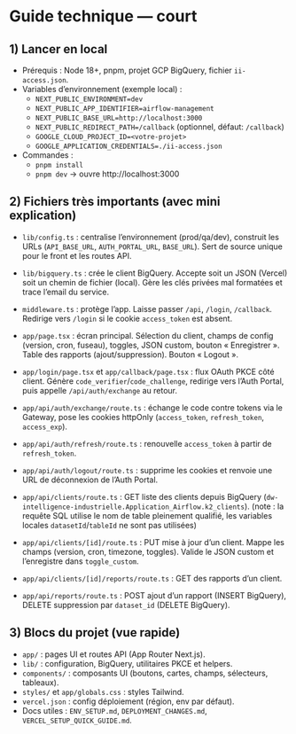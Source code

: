 # Guide technique — court

## 1) Lancer en local
- Prérequis : Node 18+, pnpm, projet GCP BigQuery, fichier `ii-access.json`.
- Variables d’environnement (exemple local) :
  - `NEXT_PUBLIC_ENVIRONMENT=dev`
  - `NEXT_PUBLIC_APP_IDENTIFIER=airflow-management`
  - `NEXT_PUBLIC_BASE_URL=http://localhost:3000`
  - `NEXT_PUBLIC_REDIRECT_PATH=/callback` (optionnel, défaut: `/callback`)
  - `GOOGLE_CLOUD_PROJECT_ID=<votre-projet>`
  - `GOOGLE_APPLICATION_CREDENTIALS=./ii-access.json`
- Commandes :
  - `pnpm install`
  - `pnpm dev` → ouvre http://localhost:3000

## 2) Fichiers très importants (avec mini explication)

- `lib/config.ts` : centralise l’environnement (prod/qa/dev), construit les URLs (`API_BASE_URL`, `AUTH_PORTAL_URL`, `BASE_URL`). Sert de source unique pour le front et les routes API.

- `lib/bigquery.ts` : crée le client BigQuery. Accepte soit un JSON (Vercel) soit un chemin de fichier (local). Gère les clés privées mal formatées et trace l’email du service.

- `middleware.ts` : protège l’app. Laisse passer `/api`, `/login`, `/callback`. Redirige vers `/login` si le cookie `access_token` est absent.

- `app/page.tsx` : écran principal. Sélection du client, champs de config (version, cron, fuseau), toggles, JSON custom, bouton « Enregistrer ». Table des rapports (ajout/suppression). Bouton « Logout ».

- `app/login/page.tsx` et `app/callback/page.tsx` : flux OAuth PKCE côté client. Génère `code_verifier`/`code_challenge`, redirige vers l’Auth Portal, puis appelle `/api/auth/exchange` au retour.

- `app/api/auth/exchange/route.ts` : échange le code contre tokens via le Gateway, pose les cookies httpOnly (`access_token`, `refresh_token`, `access_exp`).

- `app/api/auth/refresh/route.ts` : renouvelle `access_token` à partir de `refresh_token`.

- `app/api/auth/logout/route.ts` : supprime les cookies et renvoie une URL de déconnexion de l’Auth Portal.

- `app/api/clients/route.ts` : GET liste des clients depuis BigQuery (`dw-intelligence-industrielle.Application_Airflow.k2_clients`). (note : la requête SQL utilise le nom de table pleinement qualifié, les variables locales `datasetId`/`tableId` ne sont pas utilisées)

- `app/api/clients/[id]/route.ts` : PUT mise à jour d’un client. Mappe les champs (version, cron, timezone, toggles). Valide le JSON custom et l’enregistre dans `toggle_custom`.

- `app/api/clients/[id]/reports/route.ts` : GET des rapports d’un client.

- `app/api/reports/route.ts` : POST ajout d’un rapport (INSERT BigQuery), DELETE suppression par `dataset_id` (DELETE BigQuery).

## 3) Blocs du projet (vue rapide)

- `app/` : pages UI et routes API (App Router Next.js).
- `lib/` : configuration, BigQuery, utilitaires PKCE et helpers.
- `components/` : composants UI (boutons, cartes, champs, sélecteurs, tableaux).
- `styles/` et `app/globals.css` : styles Tailwind.
- `vercel.json` : config déploiement (région, env par défaut).
- Docs utiles : `ENV_SETUP.md`, `DEPLOYMENT_CHANGES.md`, `VERCEL_SETUP_QUICK_GUIDE.md`.


